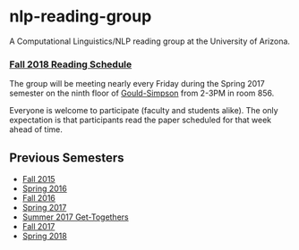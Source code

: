 # nlp-reading-group

A Computational Linguistics/NLP reading group at the University of Arizona.


### [Fall 2018 Reading Schedule](https://github.com/clulab/nlp-reading-group/wiki/Fall-2018-Reading-Schedule)

The group will be meeting nearly every Friday during the Spring 2017 semester on the ninth floor of [Gould-Simpson](http://map.arizona.edu) from 2-3PM in room 856.

Everyone is welcome to participate (faculty and students alike).  The only expectation is that participants read the paper scheduled for that week ahead of time.


## Previous Semesters

* [Fall 2015](https://github.com/clulab/nlp-reading-group/wiki/Fall-2015-Reading-Schedule)
* [Spring 2016](https://github.com/clulab/nlp-reading-group/wiki/Spring-2016-Reading-Schedule)
* [Fall 2016](https://github.com/clulab/nlp-reading-group/wiki/Fall-2016-Reading-Schedule)
* [Spring 2017](https://github.com/clulab/nlp-reading-group/wiki/Spring-2017-Reading-Schedule)
* [Summer 2017 Get-Togethers](https://github.com/clulab/nlp-reading-group/wiki/Summer-2017-Schedule)
* [Fall 2017](https://github.com/clulab/nlp-reading-group/wiki/FALL-2017-Reading-Schedule)
* [Spring 2018](https://github.com/clulab/nlp-reading-group/wiki/Spring-2018-Reading-Schedule)
